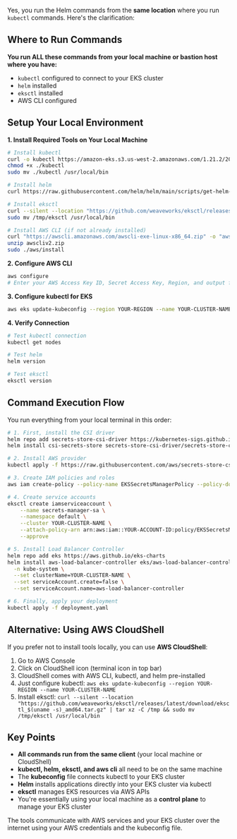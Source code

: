 Yes, you run the Helm commands from the **same location** where you run `kubectl` commands. Here's the clarification:

## Where to Run Commands

**You run ALL these commands from your local machine or bastion host where you have:**
- `kubectl` configured to connect to your EKS cluster
- `helm` installed
- `eksctl` installed
- AWS CLI configured

## Setup Your Local Environment

**1. Install Required Tools on Your Local Machine**
```bash
# Install kubectl
curl -o kubectl https://amazon-eks.s3.us-west-2.amazonaws.com/1.21.2/2021-07-05/bin/linux/amd64/kubectl
chmod +x ./kubectl
sudo mv ./kubectl /usr/local/bin

# Install helm
curl https://raw.githubusercontent.com/helm/helm/main/scripts/get-helm-3 | bash

# Install eksctl
curl --silent --location "https://github.com/weaveworks/eksctl/releases/latest/download/eksctl_$(uname -s)_amd64.tar.gz" | tar xz -C /tmp
sudo mv /tmp/eksctl /usr/local/bin

# Install AWS CLI (if not already installed)
curl "https://awscli.amazonaws.com/awscli-exe-linux-x86_64.zip" -o "awscliv2.zip"
unzip awscliv2.zip
sudo ./aws/install
```

**2. Configure AWS CLI**
```bash
aws configure
# Enter your AWS Access Key ID, Secret Access Key, Region, and output format
```

**3. Configure kubectl for EKS**
```bash
aws eks update-kubeconfig --region YOUR-REGION --name YOUR-CLUSTER-NAME
```

**4. Verify Connection**
```bash
# Test kubectl connection
kubectl get nodes

# Test helm
helm version

# Test eksctl
eksctl version
```

## Command Execution Flow

You run everything from your local terminal in this order:

```bash
# 1. First, install the CSI driver
helm repo add secrets-store-csi-driver https://kubernetes-sigs.github.io/secrets-store-csi-driver/charts
helm install csi-secrets-store secrets-store-csi-driver/secrets-store-csi-driver --namespace kube-system

# 2. Install AWS provider
kubectl apply -f https://raw.githubusercontent.com/aws/secrets-store-csi-driver-provider-aws/main/deployment/aws-provider-installer.yaml

# 3. Create IAM policies and roles
aws iam create-policy --policy-name EKSSecretsManagerPolicy --policy-document file://secrets-manager-policy.json

# 4. Create service accounts
eksctl create iamserviceaccount \
    --name secrets-manager-sa \
    --namespace default \
    --cluster YOUR-CLUSTER-NAME \
    --attach-policy-arn arn:aws:iam::YOUR-ACCOUNT-ID:policy/EKSSecretsManagerPolicy \
    --approve

# 5. Install Load Balancer Controller
helm repo add eks https://aws.github.io/eks-charts
helm install aws-load-balancer-controller eks/aws-load-balancer-controller \
  -n kube-system \
  --set clusterName=YOUR-CLUSTER-NAME \
  --set serviceAccount.create=false \
  --set serviceAccount.name=aws-load-balancer-controller

# 6. Finally, apply your deployment
kubectl apply -f deployment.yaml
```

## Alternative: Using AWS CloudShell

If you prefer not to install tools locally, you can use **AWS CloudShell**:

1. Go to AWS Console
2. Click on CloudShell icon (terminal icon in top bar)
3. CloudShell comes with AWS CLI, kubectl, and helm pre-installed
4. Just configure kubectl: `aws eks update-kubeconfig --region YOUR-REGION --name YOUR-CLUSTER-NAME`
5. Install eksctl: `curl --silent --location "https://github.com/weaveworks/eksctl/releases/latest/download/eksctl_$(uname -s)_amd64.tar.gz" | tar xz -C /tmp && sudo mv /tmp/eksctl /usr/local/bin`

## Key Points

- **All commands run from the same client** (your local machine or CloudShell)
- **kubectl, helm, eksctl, and aws cli** all need to be on the same machine
- The **kubeconfig** file connects kubectl to your EKS cluster
- **Helm** installs applications directly into your EKS cluster via kubectl
- **eksctl** manages EKS resources via AWS APIs
- You're essentially using your local machine as a **control plane** to manage your EKS cluster

The tools communicate with AWS services and your EKS cluster over the internet using your AWS credentials and the kubeconfig file.